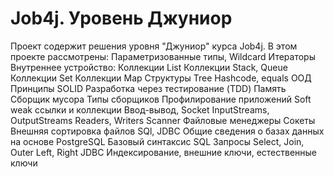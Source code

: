 # Job4j. Уровень Джуниор
Проект содержит решения уровня "Джуниор" курса Job4j.
В этом проекте рассмотрены:
Параметризованные типы, Wildcard
Итераторы
Внутреннее устройство:
Коллекции List
Коллекции Stack, Queue
Коллекции Set
Коллекции Map
Структуры Tree
Hashcode, equals
ООД
Принципы SOLID
Разработка через тестирование (TDD)
Память
Cборщик мусора
Типы сборщиков
Профилирование приложений
Soft weak ссылки и коллекции
Ввод-вывод, Socket
InputStreams, OutputStreams
Readers, Writers
Scanner
Файловые менеджеры
Сокеты
Внешняя сортировка файлов
SQl, JDBC
Общие сведения о базах данных на основе PostgreSQL
Базовый синтаксис SQL
Запросы Select, Join, Outer Left, Right
JDBC
Индексирование, внешние ключи, естественные ключи